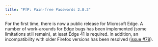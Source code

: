 ```yaml
---
title: "PfP: Pain-free Passwords 2.0.2"
---
```


For the first time, there is now a public release for Microsoft Edge. A number of work-arounds for Edge bugs has been implemented (some limitations still remain), at least Edge 41 is required. In addition, an incompatibility with older Firefox versions has been resolved ([issue #78](https://github.com/palant/pfp/issues/78)).
